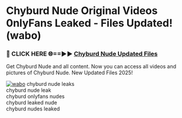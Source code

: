 # Chyburd Nude Original Videos 0nlyFans Leaked - Files Updated! (wabo)

<h3>🔴 CLICK HERE 🌐==►► <a href="https://tinyurl.com/yrmya6cz" rel="nofollow">Chyburd Nude Updated Files</a></h3>

Get Chyburd Nude and all content. Now you can access all videos and pictures of Chyburd Nude. New Updated Files 2025!

[![wabo](https://i.imgur.com/FMdXYCs.gif)](https://tinyurl.com/yrmya6cz)
chyburd nude leaks<br>
chyburd nude leak<br>
chyburd onlyfans nudes<br>
chyburd leaked nude<br>
chyburd nudes leaked